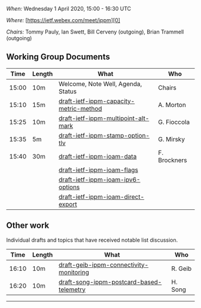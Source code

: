 *When:*   Wednesday 1 April 2020, 15:00 - 16:30 UTC

*Where:*  [https://ietf.webex.com/meet/ippm][0]

*Chairs:* Tommy Pauly, Ian Swett, Bill Cerveny (outgoing), Brian Trammell (outgoing)

## Working Group Documents

| Time    | Length | What                                        | Who          |
|---------|--------|---------------------------------------------|--------------|
| 15:00   | 10m    | Welcome, Note Well, Agenda, Status          | Chairs       |
| 15:10   | 15m    | [draft-ietf-ippm-capacity-metric-method][1] | A. Morton    |
| 15:25   | 10m    | [draft-ietf-ippm-multipoint-alt-mark][2]   | G. Fioccola  |
| 15:35   | 5m     | [draft-ietf-ippm-stamp-option-tlv][3]       | G. Mirsky    |
| 15:40   | 30m    | [draft-ietf-ippm-ioam-data][4]              | F. Brockners |
|         |        | [draft-ietf-ippm-ioam-flags][5]             |              |
|         |        | [draft-ietf-ippm-ioam-ipv6-options][6]      |              |
|         |        | [draft-ietf-ippm-ioam-direct-export][7]     |              |

## Other work

Individual drafts and topics that have received notable list discussion.

| Time    | Length | What                                           | Who           |
|---------|--------|------------------------------------------------|---------------|
| 16:10   | 10m    | [draft-geib-ippm-connectivity-monitoring][8]   | R. Geib       |
| 16:20   | 10m    | [draft-song-ippm-postcard-based-telemetry][9] | H. Song       |

- - -

[0]: https://tools.ietf.org/html/draft-ietf-ippm-multipoint-alt-mark

[1]: https://tools.ietf.org/html/draft-ietf-ippm-capacity-metric-method
[2]: https://tools.ietf.org/html/draft-ietf-ippm-multipoint-alt-mark
[3]: https://tools.ietf.org/html/draft-ietf-ippm-stamp-option-tlv
[4]: https://tools.ietf.org/html/draft-ietf-ippm-ioam-data
[5]: https://tools.ietf.org/html/draft-ietf-ippm-ioam-flags
[6]: https://tools.ietf.org/html/draft-ietf-ippm-ioam-ipv6-options
[7]: https://tools.ietf.org/html/draft-ietf-ippm-ioam-direct-export
[8]: https://tools.ietf.org/html/draft-geib-ippm-connectivity-monitoring
[9]: https://tools.ietf.org/html/draft-song-postcard-based-telemetry
